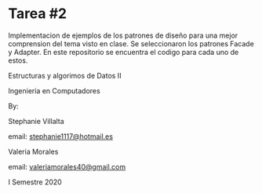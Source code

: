 # Tarea #2

Implementacion de ejemplos de los patrones de diseño para una mejor comprension del tema visto en clase. Se
seleccionaron los patrones Facade y Adapter. En este repositorio se encuentra el codigo para cada uno de estos.

Estructuras y algorimos de Datos II

Ingenieria en Computadores

By: 

Stephanie Villalta 

email: stephanie1117@hotmail.es

Valeria Morales 

email: valeriamorales40@gmail.com

I Semestre 2020
